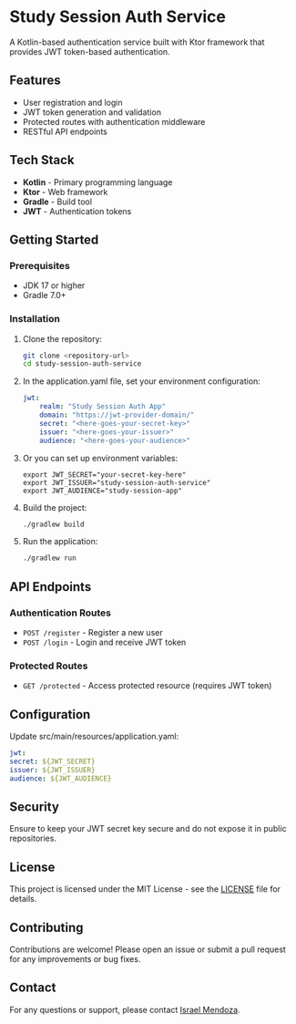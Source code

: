 # Study Session Auth Service

A Kotlin-based authentication service built with Ktor framework that provides JWT token-based authentication.

## Features

- User registration and login
- JWT token generation and validation
- Protected routes with authentication middleware
- RESTful API endpoints

## Tech Stack

- **Kotlin** - Primary programming language
- **Ktor** - Web framework
- **Gradle** - Build tool
- **JWT** - Authentication tokens

## Getting Started

### Prerequisites

- JDK 17 or higher
- Gradle 7.0+

### Installation

1. Clone the repository:
   ```bash
   git clone <repository-url>
   cd study-session-auth-service
   ```

2. In the application.yaml file, set your environment configuration:

    ```yaml
    jwt:
        realm: "Study Session Auth App"
        domain: "https://jwt-provider-domain/"
        secret: "<here-goes-your-secret-key>"
        issuer: "<here-goes-your-issuer>"
        audience: "<here-goes-your-audience>"
    ```
3. Or you can set up environment variables:

    ```text
    export JWT_SECRET="your-secret-key-here"
    export JWT_ISSUER="study-session-auth-service"
    export JWT_AUDIENCE="study-session-app"
    ```
4. Build the project:

   ```bash
   ./gradlew build
   ```
5. Run the application:

   ```bash
   ./gradlew run
   ```

## API Endpoints

### Authentication Routes

- `POST /register` - Register a new user
- `POST /login` - Login and receive JWT token

### Protected Routes

- `GET /protected` - Access protected resource (requires JWT token)

## Configuration

Update src/main/resources/application.yaml:

```yaml
jwt:
secret: ${JWT_SECRET}
issuer: ${JWT_ISSUER}
audience: ${JWT_AUDIENCE}
```

## Security

Ensure to keep your JWT secret key secure and do not expose it in public repositories.

## License

This project is licensed under the MIT License - see the [LICENSE](LICENSE) file for details.

## Contributing
Contributions are welcome! Please open an issue or submit a pull request for any improvements or bug fixes.

## Contact
For any questions or support, please contact [Israel Mendoza](mailto:israel.mendoza9@icloud.com).